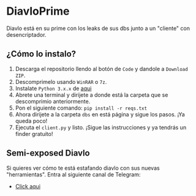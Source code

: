# DiavloPrime
Diavlo está en su prime con los leaks de sus dbs junto a un "cliente" con desencriptador.

## ¿Cómo lo instalo?

1. Descarga el repositorio llendo al botón de `Code` y dandole a `Download ZIP`.
2. Descomprimelo usando `WinRAR` o `7z`.
3. Instalate `Python 3.x.x` de [aqui](https://www.python.org/downloads/)
4. Abrete una terminal y dirijete a donde está la carpeta que se descomprimio anteriormente.
5. Pon el siguiente comando: `pip install -r reqs.txt`
6. Ahora dirijete a la carpeta `dbs` en está página y sigue los pasos. ¡Ya queda poco!
7. Ejecuta el `client.py` y listo. ¡Sigue las instrucciones y ya tendrás un finder gratuito!

## Semi-exposed Diavlo
Si quieres ver cómo te está estafando diavlo con sus nuevas "herramientas". Entra al siguiente canal de Telegram:
- [Click aqui](https://t.me/SergioLuisVazquezVera)